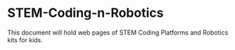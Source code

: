 # STEM-Coding-n-Robotics
This document will hold web pages of STEM Coding Platforms and Robotics kits for kids.
